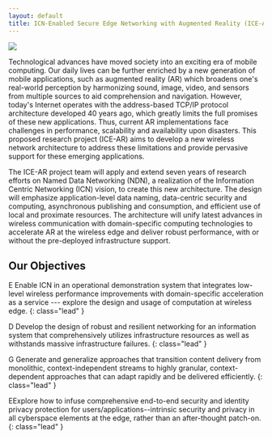 ```yaml
---
layout: default
title: ICN-Enabled Secure Edge Networking with Augmented Reality (ICE-AR)
---
```


<div class="row" markdown="1">

<div class="col-md-12" markdown="1">

<img src="{{ site.baseurl }}/assets/img/intro.png" class="col-md-6 pull-right" style="max-width:100%" />

Technological advances have moved society into an exciting era of mobile computing. Our daily lives can be further enriched by a new generation of mobile applications, such as augmented reality (AR) which broadens one's real-world perception by harmonizing sound, image, video, and sensors from multiple sources to aid comprehension and navigation. However, today's Internet operates with the address-based TCP/IP protocol architecture developed 40 years ago, which greatly limits the full promises of these new applications. Thus, current AR implementations face challenges in performance, scalability and availability upon disasters. This proposed research project (ICE-AR) aims to develop a new wireless network architecture to address these limitations and provide pervasive support for these emerging applications.

The ICE-AR project team will apply and extend seven years of research efforts on Named Data Networking (NDN), a realization of the Information Centric Networking (ICN) vision, to create this new architecture. The design will emphasize application-level data naming, data-centric security and computing, asynchronous publishing and consumption, and efficient use of local and proximate resources. The architecture will unify latest advances in wireless communication with domain-specific computing technologies to accelerate AR at the wireless edge and deliver robust performance, with or without the pre-deployed infrastructure support.

</div>
</div>

## Our Objectives

<span class="dropcap dropcap-big">E</span>  Enable ICN in an operational demonstration system that integrates low-level wireless performance improvements with domain-specific acceleration 
as a service --- explore the design and usage of computation at wireless edge.
{: class="lead" }

<span class="dropcap dropcap-big">D</span> Develop the design of robust and resilient networking for an information system that comprehensively utilizes infrastructure resources 
as well as withstands massive infrastructure failures.
{: class="lead" }

<span class="dropcap dropcap-big">G</span> Generate and generalize approaches that transition content delivery from monolithic, context-independent streams to highly granular, context-dependent approaches that can adapt rapidly and be delivered efficiently.
{: class="lead" }

<span class="dropcap dropcap-big">E</span>Explore how to infuse comprehensive end-to-end security and identity privacy protection for users/applications--intrinsic security and privacy in all cyberspace elements at the edge, rather than an after-thought patch-on.
{: class="lead" }

<!-- - <span class="dropcap dropcap-big">I</span> Investigate management of identities and trust relations in dense deployments in large campus networks of the future where content can be generated  by all edge devices.  -->

